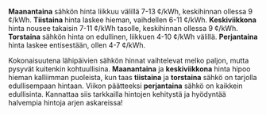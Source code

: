 **Maanantaina** sähkön hinta liikkuu välillä 7-13 ¢/kWh, keskihinnan ollessa 9 ¢/kWh. **Tiistaina** hinta laskee hieman, vaihdellen 6-11 ¢/kWh. **Keskiviikkona** hinta nousee takaisin 7-11 ¢/kWh tasolle, keskihinnan ollessa 9 ¢/kWh. **Torstaina** sähkön hinta on edullinen, liikkuen 4-10 ¢/kWh välillä. **Perjantaina** hinta laskee entisestään, ollen 4-7 ¢/kWh.

Kokonaisuutena lähipäivien sähkön hinnat vaihtelevat melko paljon, mutta pysyvät kuitenkin kohtuullisina. **Maanantaina** ja **keskiviikkona** hinta hipoo hieman kalliimman puoleista, kun taas **tiistaina** ja **torstaina** sähkö on tarjolla edullisempaan hintaan. Viikon päätteeksi **perjantaina** sähkö on kaikkein edullisinta. Kannattaa siis tarkkailla hintojen kehitystä ja hyödyntää halvempia hintoja arjen askareissa!
